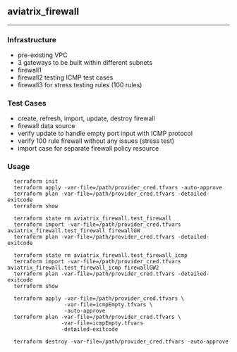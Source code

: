 ## aviatrix_firewall

---

### Infrastructure
- pre-existing VPC
- 3 gateways to be built within different subnets
- firewall1
- firewall2 testing ICMP test cases
- firewall3 for stress testing rules (100 rules)

### Test Cases
- create, refresh, import, update, destroy firewall
- firewall data source
- verify update to handle empty port input with ICMP protocol
- verify 100 rule firewall without any issues (stress test)
- import case for separate firewall policy resource


### Usage
```
  terraform init
  terraform apply -var-file=/path/provider_cred.tfvars -auto-approve
  terraform plan -var-file=/path/provider_cred.tfvars -detailed-exitcode
  terraform show

  terraform state rm aviatrix_firewall.test_firewall
  terraform import -var-file=/path/provider_cred.tfvars aviatrix_firewall.test_firewall firewallGW
  terraform plan -var-file=/path/provider_cred.tfvars -detailed-exitcode

  terraform state rm aviatrix_firewall.test_firewall_icmp
  terraform import -var-file=/path/provider_cred.tfvars aviatrix_firewall.test_firewall_icmp firewallGW2
  terraform plan -var-file=/path/provider_cred.tfvars -detailed-exitcode
  terraform show

  terraform apply -var-file=/path/provider_cred.tfvars \
                  -var-file=icmpEmpty.tfvars \
                  -auto-approve
  terraform plan -var-file=/path/provider_cred.tfvars \
                 -var-file=icmpEmpty.tfvars
                 -detailed-exitcode

  terraform destroy -var-file=/path/provider_cred.tfvars -auto-approve
```
